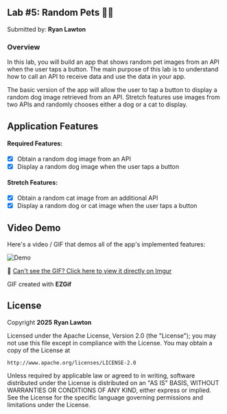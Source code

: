 ## Lab #5: Random Pets 🐶🐱

Submitted by: **Ryan Lawton**

### Overview

In this lab, you will build an app that shows random pet images from an API when the user taps a button. The main purpose of this lab is to understand how to call an API to receive data and use the data in your app.

The basic version of the app will allow the user to tap a button to display a random dog image retrieved from an API. Stretch features use images from two APIs and randomly chooses either a dog or a cat to display.

## Application Features

#### Required Features:

- [x] Obtain a random dog image from an API
- [x] Display a random dog image when the user taps a button

#### Stretch Features:

- [x] Obtain a random cat image from an additional API
- [x] Display a random dog or cat image when the user taps a button

## Video Demo

Here's a video / GIF that demos all of the app's implemented features:

![Demo](https://i.imgur.com/aoKzlaR.gif)

🔗 [Can't see the GIF? Click here to view it directly on Imgur](https://i.imgur.com/aoKzlaR.gif)

GIF created with **EZGif**

<!-- Recommended tools:
- [Kap](https://getkap.co/) for macOS
- [ScreenToGif](https://www.screentogif.com/) for Windows
- [peek](https://github.com/phw/peek) for Linux. -->

## License

Copyright **2025** **Ryan Lawton**

Licensed under the Apache License, Version 2.0 (the "License");
you may not use this file except in compliance with the License.
You may obtain a copy of the License at

    http://www.apache.org/licenses/LICENSE-2.0

Unless required by applicable law or agreed to in writing, software
distributed under the License is distributed on an "AS IS" BASIS,
WITHOUT WARRANTIES OR CONDITIONS OF ANY KIND, either express or implied.
See the License for the specific language governing permissions and
limitations under the License.
